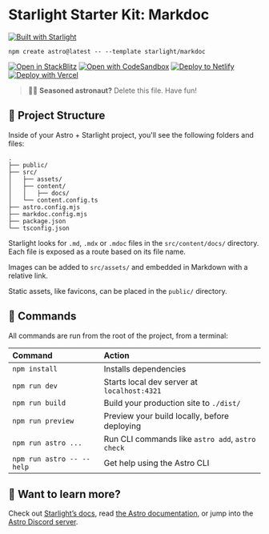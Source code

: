 # Starlight Starter Kit: Markdoc

[![Built with Starlight](https://astro.badg.es/v2/built-with-starlight/tiny.svg)](https://starlight.astro.build)

```
npm create astro@latest -- --template starlight/markdoc
```

[![Open in StackBlitz](https://developer.stackblitz.com/img/open_in_stackblitz.svg)](https://stackblitz.com/github/withastro/starlight/tree/main/examples/markdoc)
[![Open with CodeSandbox](https://assets.codesandbox.io/github/button-edit-lime.svg)](https://codesandbox.io/p/sandbox/github/withastro/starlight/tree/main/examples/markdoc)
[![Deploy to Netlify](https://www.netlify.com/img/deploy/button.svg)](https://app.netlify.com/start/deploy?repository=https://github.com/withastro/starlight&create_from_path=examples/markdoc)
[![Deploy with Vercel](https://vercel.com/button)](https://vercel.com/new/clone?repository-url=https%3A%2F%2Fgithub.com%2Fwithastro%2Fstarlight%2Ftree%2Fmain%2Fexamples%2Fmarkdoc&project-name=my-starlight-docs&repository-name=my-starlight-docs)

> 🧑‍🚀 **Seasoned astronaut?** Delete this file. Have fun!

## 🚀 Project Structure

Inside of your Astro + Starlight project, you'll see the following folders and files:

```
.
├── public/
├── src/
│   ├── assets/
│   ├── content/
│   │   ├── docs/
│   └── content.config.ts
├── astro.config.mjs
├── markdoc.config.mjs
├── package.json
└── tsconfig.json
```

Starlight looks for `.md`, `.mdx` or `.mdoc` files in the `src/content/docs/` directory. Each file is exposed as a route based on its file name.

Images can be added to `src/assets/` and embedded in Markdown with a relative link.

Static assets, like favicons, can be placed in the `public/` directory.

## 🧞 Commands

All commands are run from the root of the project, from a terminal:

| Command                   | Action                                           |
| :------------------------ | :----------------------------------------------- |
| `npm install`             | Installs dependencies                            |
| `npm run dev`             | Starts local dev server at `localhost:4321`      |
| `npm run build`           | Build your production site to `./dist/`          |
| `npm run preview`         | Preview your build locally, before deploying     |
| `npm run astro ...`       | Run CLI commands like `astro add`, `astro check` |
| `npm run astro -- --help` | Get help using the Astro CLI                     |

## 👀 Want to learn more?

Check out [Starlight’s docs](https://starlight.astro.build/), read [the Astro documentation](https://docs.astro.build), or jump into the [Astro Discord server](https://astro.build/chat).
